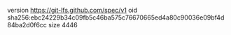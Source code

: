 version https://git-lfs.github.com/spec/v1
oid sha256:ebc24229b34c09fb5c46ba575c76670665ed4a80c90036e09bf4d84ba2d0f6cc
size 4446
